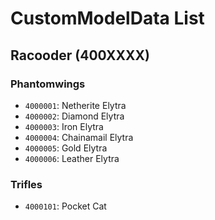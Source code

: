# CustomModelData List

## Racooder (400XXXX)

### Phantomwings

- `4000001`: Netherite Elytra
- `4000002`: Diamond Elytra
- `4000003`: Iron Elytra
- `4000004`: Chainamail Elytra
- `4000005`: Gold Elytra
- `4000006`: Leather Elytra

### Trifles

- `4000101`: Pocket Cat
